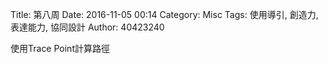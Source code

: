 Title: 第八周
Date: 2016-11-05 00:14
Category: Misc
Tags: 使用導引, 創造力, 表達能力, 協同設計
Author: 40423240

<p>使用Trace Point計算路徑<p>

